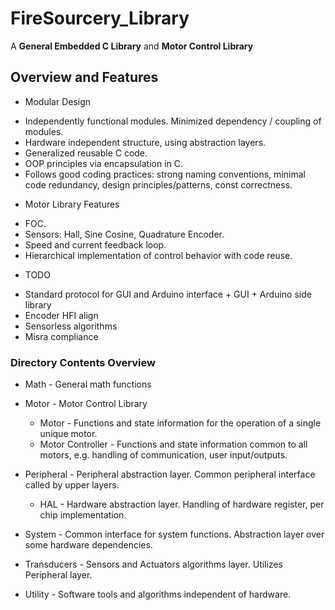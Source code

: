 # FireSourcery_Library

A **General Embedded C Library** and **Motor Control Library**

## Overview and Features 

* Modular Design  
 - Independently functional modules. Minimized dependency / coupling of modules.  
 - Hardware independent structure, using abstraction layers.  
 - Generalized reusable C code.  
 - OOP principles via encapsulation in C.  
 - Follows good coding practices: strong naming conventions, minimal code redundancy, design principles/patterns, const correctness.  

* Motor Library Features
 - FOC.
 - Sensors: Hall, Sine Cosine, Quadrature Encoder.
 - Speed and current feedback loop.
 - Hierarchical implementation of control behavior with code reuse.

* TODO
 - Standard protocol for GUI and Arduino interface + GUI + Arduino side library
 - Encoder HFI align
 - Sensorless algorithms
 - Misra compliance

### Directory Contents Overview

* Math - General math functions

* Motor - Motor Control Library
  - Motor - Functions and state information for the operation of a single unique motor.
  - Motor Controller - Functions and state information common to all motors, e.g. handling of communication, user input/outputs. 
		
* Peripheral - Peripheral abstraction layer. Common peripheral interface called by upper layers. 
  - HAL - Hardware abstraction layer. Handling of hardware register, per chip implementation.
 	
* System - Common interface for system functions. Abstraction layer over some hardware dependencies. 

* Transducers - Sensors and Actuators algorithms layer. Utilizes Peripheral layer. 
	
* Utility - Software tools and algorithms independent of hardware. 
